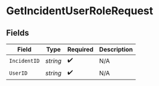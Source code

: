 # GetIncidentUserRoleRequest


## Fields

| Field              | Type               | Required           | Description        |
| ------------------ | ------------------ | ------------------ | ------------------ |
| `IncidentID`       | *string*           | :heavy_check_mark: | N/A                |
| `UserID`           | *string*           | :heavy_check_mark: | N/A                |